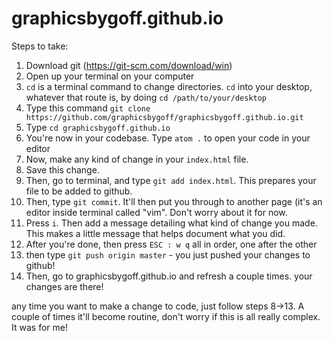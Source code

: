 # graphicsbygoff.github.io


Steps to take:

1. Download git (https://git-scm.com/download/win)
2. Open up your terminal on your computer
3. ```cd``` is a terminal command to change directories. ```cd``` into your desktop, whatever that route is, by doing 
```cd /path/to/your/desktop```
4. Type this command ```git clone https://github.com/graphicsbygoff/graphicsbygoff.github.io.git```
5. Type ```cd graphicsbygoff.github.io```
6. You're now in your codebase. Type ```atom .``` to open your code in your editor
7. Now, make any kind of change in your ```index.html``` file.
8. Save this change.
9. Then, go to terminal, and type ```git add index.html```. This prepares your file to be added to github.
10. Then, type ```git commit```. It'll then put you through to another page (it's an editor inside terminal called "vim". Don't worry about it for now. 
11. Press ```i```. Then add a message detailing what kind of change you made. This makes a little message that helps document what you did.
12. After you're done, then press ```ESC : w q``` all in order, one after the other
13. then type ```git push origin master``` - you just pushed your changes to github!
14. Then, go to graphicsbygoff.github.io and refresh a couple times. your changes are there!

any time you want to make a change to code, just follow steps 8->13. A couple of times it'll become routine, don't worry if this is all really complex. It was for me!

